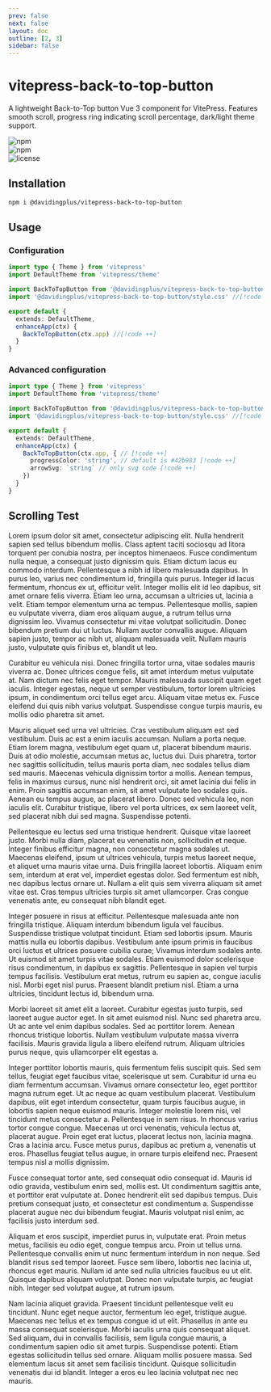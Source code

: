 ```yaml
---
prev: false
next: false
layout: doc
outline: [2, 3]
sidebar: false
---
```


# vitepress-back-to-top-button

A lightweight Back-to-Top button Vue 3 component for VitePress. Features smooth scroll, progress ring indicating scroll percentage, dark/light theme support.

![npm](https://img.shields.io/npm/v/@davidingplus/vitepress-back-to-top-button)  
![npm](https://img.shields.io/npm/dw/@davidingplus/vitepress-back-to-top-button)  
![license](https://img.shields.io/npm/l/@davidingplus/vitepress-back-to-top-button)

## Installation

```sh [npm]
npm i @davidingplus/vitepress-back-to-top-button
```

## Usage

### Configuration

```typescript  [docs/.vitepress/theme/index.ts]
import type { Theme } from 'vitepress'
import DefaultTheme from 'vitepress/theme'

import BackToTopButton from '@davidingplus/vitepress-back-to-top-button' //[!code ++]
import '@davidingplus/vitepress-back-to-top-button/style.css' //[!code ++]

export default {
  extends: DefaultTheme,
  enhanceApp(ctx) {
    BackToTopButton(ctx.app) //[!code ++]
  }
}
```

### Advanced configuration

```typescript  [docs/.vitepress/theme/index.ts]
import type { Theme } from 'vitepress'
import DefaultTheme from 'vitepress/theme'

import BackToTopButton from '@davidingplus/vitepress-back-to-top-button' //[!code ++]
import '@davidingplus/vitepress-back-to-top-button/style.css' //[!code ++]

export default {
  extends: DefaultTheme,
  enhanceApp(ctx) {
    BackToTopButton(ctx.app, { // [!code ++]
      progressColor: 'string', // default is #42b983 [!code ++]
      arrowSvg: `string` // only svg code [!code ++]
    })
  }
}
```

## Scrolling Test

Lorem ipsum dolor sit amet, consectetur adipiscing elit. Nulla hendrerit sapien sed tellus bibendum mollis. Class aptent taciti sociosqu ad litora torquent per conubia nostra, per inceptos himenaeos. Fusce condimentum nulla neque, a consequat justo dignissim quis. Etiam dictum lacus eu commodo interdum. Pellentesque a nibh id libero malesuada dapibus. In purus leo, varius nec condimentum id, fringilla quis purus. Integer id lacus fermentum, rhoncus ex ut, efficitur velit. Integer mollis elit id leo dapibus, sit amet ornare felis viverra. Etiam leo urna, accumsan a ultricies ut, lacinia a velit. Etiam tempor elementum urna ac tempus. Pellentesque mollis, sapien eu vulputate viverra, diam eros aliquam augue, a rutrum tellus urna dignissim leo. Vivamus consectetur mi vitae volutpat sollicitudin. Donec bibendum pretium dui ut luctus. Nullam auctor convallis augue. Aliquam sapien justo, tempor ac nibh ut, aliquam malesuada velit. Nullam mauris justo, vulputate quis finibus et, blandit ut leo.

Curabitur eu vehicula nisi. Donec fringilla tortor urna, vitae sodales mauris viverra ac. Donec ultrices congue felis, sit amet interdum metus vulputate at. Nam dictum nec felis eget tempor. Mauris malesuada suscipit quam eget iaculis. Integer egestas, neque ut semper vestibulum, tortor lorem ultricies ipsum, in condimentum orci tellus eget arcu. Aliquam vitae metus ex. Fusce eleifend dui quis nibh varius volutpat. Suspendisse congue turpis mauris, eu mollis odio pharetra sit amet.

Mauris aliquet sed urna vel ultricies. Cras vestibulum aliquam est sed vestibulum. Duis ac est a enim iaculis accumsan. Nullam a porta neque. Etiam lorem magna, vestibulum eget quam ut, placerat bibendum mauris. Duis at odio molestie, accumsan metus ac, luctus dui. Duis pharetra, tortor nec sagittis sollicitudin, tellus mauris porta diam, nec sodales tellus diam sed mauris. Maecenas vehicula dignissim tortor a mollis. Aenean tempus, felis in maximus cursus, nunc nisl hendrerit orci, sit amet lacinia dui felis in enim. Proin sagittis accumsan enim, sit amet vulputate leo sodales quis. Aenean eu tempus augue, ac placerat libero. Donec sed vehicula leo, non iaculis elit. Curabitur tristique, libero vel porta ultrices, ex sem laoreet velit, sed placerat nibh dui sed magna. Suspendisse potenti.

Pellentesque eu lectus sed urna tristique hendrerit. Quisque vitae laoreet justo. Morbi nulla diam, placerat eu venenatis non, sollicitudin et neque. Integer finibus efficitur magna, non consectetur magna sodales ut. Maecenas eleifend, ipsum ut ultrices vehicula, turpis metus laoreet neque, et aliquet urna mauris vitae urna. Duis fringilla laoreet lobortis. Aliquam enim sem, interdum at erat vel, imperdiet egestas dolor. Sed fermentum est nibh, nec dapibus lectus ornare ut. Nullam a elit quis sem viverra aliquam sit amet vitae est. Cras tempus ultricies turpis sit amet ullamcorper. Cras congue venenatis ante, eu consequat nibh blandit eget.

Integer posuere in risus at efficitur. Pellentesque malesuada ante non fringilla tristique. Aliquam interdum bibendum ligula vel faucibus. Suspendisse tristique volutpat tincidunt. Etiam sed lobortis ipsum. Mauris mattis nulla eu lobortis dapibus. Vestibulum ante ipsum primis in faucibus orci luctus et ultrices posuere cubilia curae; Vivamus interdum sodales ante. Ut euismod sit amet turpis vitae sodales. Etiam euismod dolor scelerisque risus condimentum, in dapibus ex sagittis. Pellentesque in sapien vel turpis tempus facilisis. Vestibulum erat metus, rutrum eu sapien ac, congue iaculis nisl. Morbi eget nisl purus. Praesent blandit pretium nisl. Etiam a urna ultricies, tincidunt lectus id, bibendum urna.

Morbi laoreet sit amet elit a laoreet. Curabitur egestas justo turpis, sed laoreet augue auctor eget. In sit amet euismod nisl. Nunc sed pharetra arcu. Ut ac ante vel enim dapibus sodales. Sed ac porttitor lorem. Aenean rhoncus tristique lobortis. Nullam vestibulum vulputate massa viverra facilisis. Mauris gravida ligula a libero eleifend rutrum. Aliquam ultricies purus neque, quis ullamcorper elit egestas a.

Integer porttitor lobortis mauris, quis fermentum felis suscipit quis. Sed sem tellus, feugiat eget faucibus vitae, scelerisque ut sem. Curabitur id urna eu diam fermentum accumsan. Vivamus ornare consectetur leo, eget porttitor magna rutrum eget. Ut ac neque ac quam vestibulum placerat. Vestibulum dapibus, elit eget interdum consectetur, quam turpis faucibus augue, in lobortis sapien neque euismod mauris. Integer molestie lorem nisi, vel tincidunt metus consectetur a. Pellentesque in sem risus. In rhoncus varius tortor congue congue. Maecenas ut orci venenatis, vehicula lectus at, placerat augue. Proin eget erat luctus, placerat lectus non, lacinia magna. Cras a lacinia arcu. Fusce metus purus, dapibus ac pretium a, venenatis ut eros. Phasellus feugiat tellus augue, in ornare turpis eleifend nec. Praesent tempus nisl a mollis dignissim.

Fusce consequat tortor ante, sed consequat odio consequat id. Mauris id odio gravida, vestibulum enim sed, mollis est. Ut condimentum sagittis ante, et porttitor erat vulputate at. Donec hendrerit elit sed dapibus tempus. Duis pretium consequat justo, et consectetur est condimentum a. Suspendisse placerat augue nec dui bibendum feugiat. Mauris volutpat nisl enim, ac facilisis justo interdum sed.

Aliquam et eros suscipit, imperdiet purus in, vulputate erat. Proin metus metus, facilisis eu odio eget, congue tempus arcu. Proin ut tellus urna. Pellentesque convallis enim ut nunc fermentum interdum in non neque. Sed blandit risus sed tempor laoreet. Fusce sem libero, lobortis nec lacinia ut, rhoncus eget mauris. Nullam id ante sed nulla ultricies faucibus eu ut elit. Quisque dapibus aliquam volutpat. Donec non vulputate turpis, ac feugiat nibh. Integer sed volutpat augue, at rutrum ipsum.

Nam lacinia aliquet gravida. Praesent tincidunt pellentesque velit eu tincidunt. Nunc eget neque auctor, fermentum leo eget, tristique augue. Maecenas nec tellus et ex tempus congue id ut elit. Phasellus in ante eu massa consequat scelerisque. Morbi iaculis urna quis consequat aliquet. Sed aliquam, dui in convallis facilisis, sem ligula congue mauris, a condimentum sapien odio sit amet turpis. Suspendisse potenti. Etiam egestas sollicitudin tellus sed ornare. Aliquam mollis posuere massa. Sed elementum lacus sit amet sem facilisis tincidunt. Quisque sollicitudin venenatis dui id blandit. Integer a eros eu leo lacinia volutpat nec nec mauris. 

